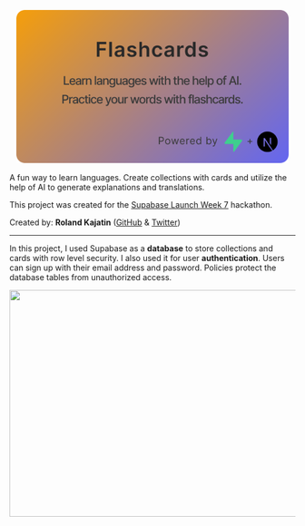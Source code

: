 
<p align="center">
  <img width="480" height="270" src="images/banner.svg">
</p>

A fun way to learn languages. Create collections with cards and utilize the help of AI to generate explanations and translations.

This project was created for the [Supabase Launch Week 7](https://supabase.com/launch-week) hackathon.

Created by: **Roland Kajatin** ([GitHub](https://github.com/Kajatin/supabase-flashcard) & [Twitter](https://twitter.com/rolandkajatin))

---

In this project, I used Supabase as a **database** to store collections and cards with row level security. I also used it for user **authentication**. Users can sign up with their email address and password. Policies protect the database tables from unauthorized access.

<p align="center">
  <img width="600" height="400" src="images/demo.gif">
</p>
